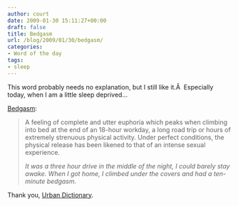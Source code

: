 ```yaml
---
author: court
date: 2009-01-30 15:11:27+00:00
draft: false
title: Bedgasm
url: /blog/2009/01/30/bedgasm/
categories:
- Word of the day
tags:
- sleep
---
```


This word probably needs no explanation, but I still like it.Â  Especially today, when I am a little sleep deprived...

[Bedgasm](http://www.urbandictionary.com/define.php?term=bedgasm&defid=2451094):


<blockquote>A feeling of complete and utter euphoria which peaks when climbing into bed at the end of an 18-hour workday, a long road trip or hours of extremely strenuous physical activity. Under perfect conditions, the physical release has been likened to that of an intense sexual experience.

_It was a three hour drive in the middle of the night, I could barely stay awake. When I got home, I climbed under the covers and had a ten-minute bedgasm._</blockquote>


Thank you, [Urban Dictionary](http://urbandictionary.com).
